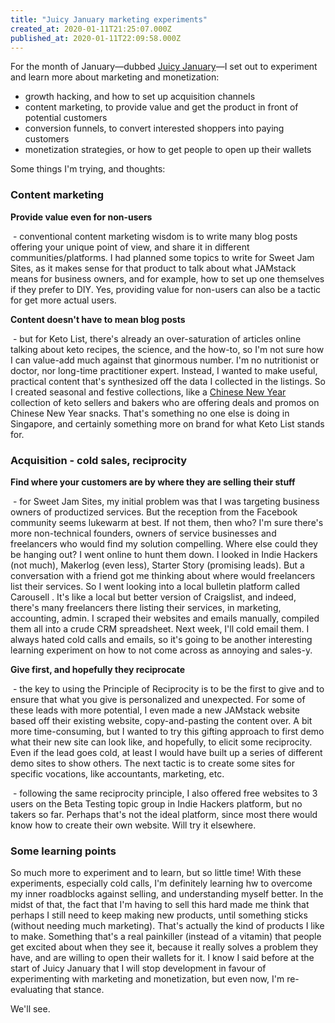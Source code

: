 ```yaml
---
title: "Juicy January marketing experiments"
created_at: 2020-01-11T21:25:07.000Z
published_at: 2020-01-11T22:09:58.000Z
---
```

For the month of January—dubbed [Juicy January](https://200wordsaday.com/words/juicy-january-336225e0c7591b0fb8)—I set out to experiment and learn more about marketing and monetization:

  

*   growth hacking, and how to set up acquisition channels
*   content marketing, to provide value and get the product in front of potential customers
*   conversion funnels, to convert interested shoppers into paying customers
*   monetization strategies, or how to get people to open up their wallets

  

Some things I'm trying, and thoughts:

  

### **Content marketing**

**Provide value even for non-users**

 - conventional content marketing wisdom is to write many blog posts offering your unique point of view, and share it in different communities/platforms. I had planned some topics to write for Sweet Jam Sites, as it makes sense for that product to talk about what JAMstack means for business owners, and for example, how to set up one themselves if they prefer to DIY. Yes, providing value for non-users can also be a tactic for get more actual users.  

  

**Content doesn't have to mean blog posts**

 - but for Keto List, there's already an over-saturation of articles online talking about keto recipes, the science, and the how-to, so I'm not sure how I can value-add much against that ginormous number. I'm no nutritionist or doctor, nor long-time practitioner expert. Instead, I wanted to make useful, practical content that's synthesized off the data I collected in the listings. So I created seasonal and festive collections, like a [Chinese New Year](https://ketolistsingapore.com/?Listings=Chinese%20New%20Year) collection of keto sellers and bakers who are offering deals and promos on Chinese New Year snacks. That's something no one else is doing in Singapore, and certainly something more on brand for what Keto List stands for.

  

### **Acquisition - cold sales, reciprocity**

**Find where your customers are by where they are selling their stuff**

 - for Sweet Jam Sites, my initial problem was that I was targeting business owners of productized services. But the reception from the Facebook community seems lukewarm at best. If not them, then who? I'm sure there's more non-technical founders, owners of service businesses and freelancers who would find my solution compelling. Where else could they be hanging out? I went online to hunt them down. I looked in Indie Hackers (not much), Makerlog (even less), Starter Story (promising leads). But a conversation with a friend got me thinking about where would freelancers list their services. So I went looking into a local bulletin platform called Carousell . It's like a local but better version of Craigslist, and indeed, there's many freelancers there listing their services, in marketing, accounting, admin. I scraped their websites and emails manually, compiled them all into a crude CRM spreadsheet. Next week, I'll cold email them. I always hated cold calls and emails, so it's going to be another interesting learning experiment on how to not come across as annoying and sales-y.

  

**Give first, and hopefully they reciprocate**

 - the key to using the Principle of Reciprocity is to be the first to give and to ensure that what you give is personalized and unexpected. For some of these leads with more potential, I even made a new JAMstack website based off their existing website, copy-and-pasting the content over. A bit more time-consuming, but I wanted to try this gifting approach to first demo what their new site can look like, and hopefully, to elicit some reciprocity. Even if the lead goes cold, at least I would have built up a series of different demo sites to show others. The next tactic is to create some sites for specific vocations, like accountants, marketing, etc.

 - following the same reciprocity principle, I also offered free websites to 3 users on the Beta Testing topic group in Indie Hackers platform, but no takers so far. Perhaps that's not the ideal platform, since most there would know how to create their own website. Will try it elsewhere.

  

### **Some learning points**

So much more to experiment and to learn, but so little time! With these experiments, especially cold calls, I'm definitely learning hw to overcome my inner roadblocks against selling, and understanding myself better. In the midst of that, the fact that I'm having to sell this hard made me think that perhaps I still need to keep making new products, until something sticks (without needing much marketing). That's actually the kind of products I like to make. Something that's a real painkiller (instead of a vitamin) that people get excited about when they see it, because it really solves a problem they have, and are willing to open their wallets for it. I know I said before at the start of Juicy January that I will stop development in favour of experimenting with marketing and monetization, but even now, I'm re-evaluating that stance. 

  

We'll see.
